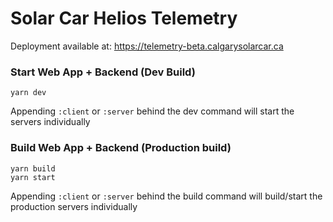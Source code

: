 # Solar Car Helios Telemetry

Deployment available at: https://telemetry-beta.calgarysolarcar.ca

### Start Web App + Backend (Dev Build)

```
yarn dev
```

Appending `:client` or `:server` behind the dev command will start the servers individually

### Build Web App + Backend (Production build)

```
yarn build
yarn start
```

Appending `:client` or `:server` behind the build command will build/start the production servers individually
